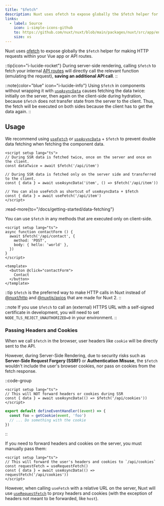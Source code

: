 ```yaml
---
title: "$fetch"
description: Nuxt uses ofetch to expose globally the $fetch helper for making HTTP requests.
links:
  - label: Source
    icon: i-simple-icons-github
    to: https://github.com/nuxt/nuxt/blob/main/packages/nuxt/src/app/entry.ts
    size: xs
---
```


Nuxt uses [ofetch](https://github.com/unjs/ofetch) to expose globally the `$fetch` helper for making HTTP requests within your Vue app or API routes.

::tip{icon="i-lucide-rocket"}
During server-side rendering, calling `$fetch` to fetch your internal [API routes](/docs/3.x/guide/directory-structure/server) will directly call the relevant function (emulating the request), **saving an additional API call**.
::

::note{color="blue" icon="i-lucide-info"}
Using `$fetch` in components without wrapping it with [`useAsyncData`](/docs/3.x/api/composables/use-async-data) causes fetching the data twice: initially on the server, then again on the client-side during hydration, because `$fetch` does not transfer state from the server to the client. Thus, the fetch will be executed on both sides because the client has to get the data again.
::

## Usage

We recommend using [`useFetch`](/docs/3.x/api/composables/use-fetch) or [`useAsyncData`](/docs/3.x/api/composables/use-async-data) + `$fetch` to prevent double data fetching when fetching the component data.

```vue [app.vue]
<script setup lang="ts">
// During SSR data is fetched twice, once on the server and once on the client.
const dataTwice = await $fetch('/api/item')

// During SSR data is fetched only on the server side and transferred to the client.
const { data } = await useAsyncData('item', () => $fetch('/api/item'))

// You can also useFetch as shortcut of useAsyncData + $fetch
const { data } = await useFetch('/api/item')
</script>
```

:read-more{to="/docs/getting-started/data-fetching"}

You can use `$fetch` in any methods that are executed only on client-side.

```vue [pages/contact.vue]
<script setup lang="ts">
async function contactForm () {
  await $fetch('/api/contact', {
    method: 'POST',
    body: { hello: 'world' },
  })
}
</script>

<template>
  <button @click="contactForm">
    Contact
  </button>
</template>
```

::tip
`$fetch` is the preferred way to make HTTP calls in Nuxt instead of [@nuxt/http](https://github.com/nuxt/http) and [@nuxtjs/axios](https://github.com/nuxt-community/axios-module) that are made for Nuxt 2.
::

::note
If you use `$fetch` to call an (external) HTTPS URL with a self-signed certificate in development, you will need to set `NODE_TLS_REJECT_UNAUTHORIZED=0` in your environment.
::

### Passing Headers and Cookies

When we call `$fetch` in the browser, user headers like `cookie` will be directly sent to the API.

However, during Server-Side Rendering, due to security risks such as **Server-Side Request Forgery (SSRF)** or **Authentication Misuse**, the `$fetch` wouldn't include the user's browser cookies, nor pass on cookies from the fetch response.

::code-group

```vue [pages/index.vue]
<script setup lang="ts">
// This will NOT forward headers or cookies during SSR
const { data } = await useAsyncData(() => $fetch('/api/cookies'))
</script>
```

```ts [server/api/cookies.ts]
export default defineEventHandler((event) => {
  const foo = getCookie(event, 'foo')
  // ... Do something with the cookie
})
```
::

If you need to forward headers and cookies on the server, you must manually pass them:

```vue [pages/index.vue]
<script setup lang="ts">
// This will forward the user's headers and cookies to `/api/cookies`
const requestFetch = useRequestFetch()
const { data } = await useAsyncData(() => requestFetch('/api/cookies'))
</script>
```

However, when calling `useFetch` with a relative URL on the server, Nuxt will use [`useRequestFetch`](/docs/3.x/api/composables/use-request-fetch) to proxy headers and cookies (with the exception of headers not meant to be forwarded, like `host`).
